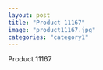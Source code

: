 ```yaml
---
layout: post
title: "Product 11167"
image: "product11167.jpg"
categories: "category1"
---
```

Product 11167
